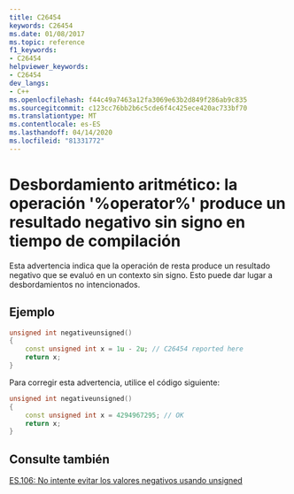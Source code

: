 ```yaml
---
title: C26454
keywords: C26454
ms.date: 01/08/2017
ms.topic: reference
f1_keywords:
- C26454
helpviewer_keywords:
- C26454
dev_langs:
- C++
ms.openlocfilehash: f44c49a7463a12fa3069e63b2d849f286ab9c835
ms.sourcegitcommit: c123cc76bb2b6c5cde6f4c425ece420ac733bf70
ms.translationtype: MT
ms.contentlocale: es-ES
ms.lasthandoff: 04/14/2020
ms.locfileid: "81331772"
---
```

# <a name="arithmetic-overflow-operator-operation-produces-a-negative-unsigned-result-at-compile-time"></a>Desbordamiento aritmético: la operación '%operator%' produce un resultado negativo sin signo en tiempo de compilación

  Esta advertencia indica que la operación de resta produce un resultado negativo que se evaluó en un contexto sin signo. Esto puede dar lugar a desbordamientos no intencionados.

## <a name="example"></a>Ejemplo

```cpp
unsigned int negativeunsigned()
{
    const unsigned int x = 1u - 2u; // C26454 reported here
    return x;
}
```

Para corregir esta advertencia, utilice el código siguiente:

```cpp
unsigned int negativeunsigned()
{
    const unsigned int x = 4294967295; // OK
    return x;
}
```

## <a name="see-also"></a>Consulte también

[ES.106: No intente evitar los valores negativos usando unsigned](https://github.com/isocpp/CppCoreGuidelines/blob/master/CppCoreGuidelines.md#Res-nonnegative)
